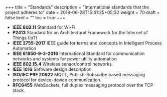 +++
title = "Standards"
description = "International standards that the project adheres to"
date = 2018-06-28T15:41:25+05:30
weight = 70
draft = false
bref = ""
toc = true
+++

- **IEEE 802.11** Standard for Wi-Fi
- **P2413** Standard for an Architectural Framework for the Internet of Things (IoT)
- **IEEE 2755-2017** IEEE guide for terms and concepts in Intelligent Process Automation
- **IEEE 61850-9-3-2016** International Standard for communication networks and systems for power utility automation
- **IEEE 802.15.4** Wireless sensor/control networks.
- **IEEE 1016** Software design description.
- **ISO/IEC PRF 20922**  MQTT, Publish-Subscribe based messaging protocol for device-device communication.
- **RFC6455** WebSockets, full duplex messaging protocol over the TCP stack.

